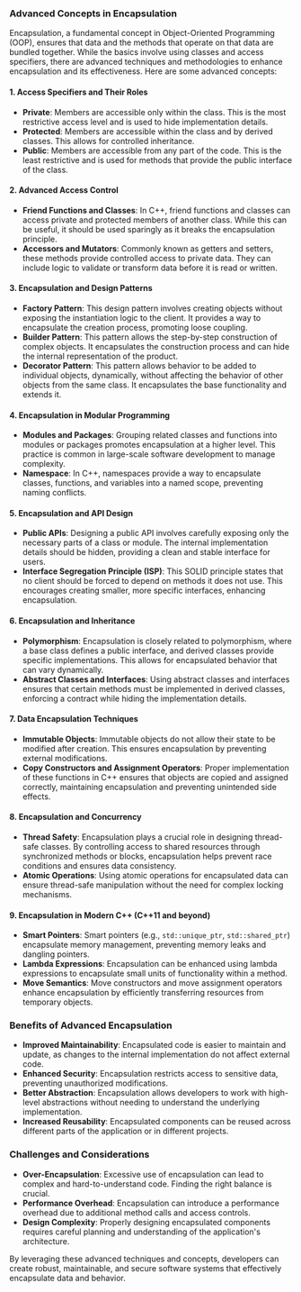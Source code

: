 ### Advanced Concepts in Encapsulation

Encapsulation, a fundamental concept in Object-Oriented Programming (OOP), ensures that data and the methods that operate on that data are bundled together. While the basics involve using classes and access specifiers, there are advanced techniques and methodologies to enhance encapsulation and its effectiveness. Here are some advanced concepts:

#### 1. **Access Specifiers and Their Roles**

- **Private**: Members are accessible only within the class. This is the most restrictive access level and is used to hide implementation details.
- **Protected**: Members are accessible within the class and by derived classes. This allows for controlled inheritance.
- **Public**: Members are accessible from any part of the code. This is the least restrictive and is used for methods that provide the public interface of the class.

#### 2. **Advanced Access Control**

- **Friend Functions and Classes**: In C++, friend functions and classes can access private and protected members of another class. While this can be useful, it should be used sparingly as it breaks the encapsulation principle.
- **Accessors and Mutators**: Commonly known as getters and setters, these methods provide controlled access to private data. They can include logic to validate or transform data before it is read or written.

#### 3. **Encapsulation and Design Patterns**

- **Factory Pattern**: This design pattern involves creating objects without exposing the instantiation logic to the client. It provides a way to encapsulate the creation process, promoting loose coupling.
- **Builder Pattern**: This pattern allows the step-by-step construction of complex objects. It encapsulates the construction process and can hide the internal representation of the product.
- **Decorator Pattern**: This pattern allows behavior to be added to individual objects, dynamically, without affecting the behavior of other objects from the same class. It encapsulates the base functionality and extends it.

#### 4. **Encapsulation in Modular Programming**

- **Modules and Packages**: Grouping related classes and functions into modules or packages promotes encapsulation at a higher level. This practice is common in large-scale software development to manage complexity.
- **Namespace**: In C++, namespaces provide a way to encapsulate classes, functions, and variables into a named scope, preventing naming conflicts.

#### 5. **Encapsulation and API Design**

- **Public APIs**: Designing a public API involves carefully exposing only the necessary parts of a class or module. The internal implementation details should be hidden, providing a clean and stable interface for users.
- **Interface Segregation Principle (ISP)**: This SOLID principle states that no client should be forced to depend on methods it does not use. This encourages creating smaller, more specific interfaces, enhancing encapsulation.

#### 6. **Encapsulation and Inheritance**

- **Polymorphism**: Encapsulation is closely related to polymorphism, where a base class defines a public interface, and derived classes provide specific implementations. This allows for encapsulated behavior that can vary dynamically.
- **Abstract Classes and Interfaces**: Using abstract classes and interfaces ensures that certain methods must be implemented in derived classes, enforcing a contract while hiding the implementation details.

#### 7. **Data Encapsulation Techniques**

- **Immutable Objects**: Immutable objects do not allow their state to be modified after creation. This ensures encapsulation by preventing external modifications.
- **Copy Constructors and Assignment Operators**: Proper implementation of these functions in C++ ensures that objects are copied and assigned correctly, maintaining encapsulation and preventing unintended side effects.

#### 8. **Encapsulation and Concurrency**

- **Thread Safety**: Encapsulation plays a crucial role in designing thread-safe classes. By controlling access to shared resources through synchronized methods or blocks, encapsulation helps prevent race conditions and ensures data consistency.
- **Atomic Operations**: Using atomic operations for encapsulated data can ensure thread-safe manipulation without the need for complex locking mechanisms.

#### 9. **Encapsulation in Modern C++ (C++11 and beyond)**

- **Smart Pointers**: Smart pointers (e.g., `std::unique_ptr`, `std::shared_ptr`) encapsulate memory management, preventing memory leaks and dangling pointers.
- **Lambda Expressions**: Encapsulation can be enhanced using lambda expressions to encapsulate small units of functionality within a method.
- **Move Semantics**: Move constructors and move assignment operators enhance encapsulation by efficiently transferring resources from temporary objects.

### Benefits of Advanced Encapsulation

- **Improved Maintainability**: Encapsulated code is easier to maintain and update, as changes to the internal implementation do not affect external code.
- **Enhanced Security**: Encapsulation restricts access to sensitive data, preventing unauthorized modifications.
- **Better Abstraction**: Encapsulation allows developers to work with high-level abstractions without needing to understand the underlying implementation.
- **Increased Reusability**: Encapsulated components can be reused across different parts of the application or in different projects.

### Challenges and Considerations

- **Over-Encapsulation**: Excessive use of encapsulation can lead to complex and hard-to-understand code. Finding the right balance is crucial.
- **Performance Overhead**: Encapsulation can introduce a performance overhead due to additional method calls and access controls.
- **Design Complexity**: Properly designing encapsulated components requires careful planning and understanding of the application's architecture.

By leveraging these advanced techniques and concepts, developers can create robust, maintainable, and secure software systems that effectively encapsulate data and behavior.
